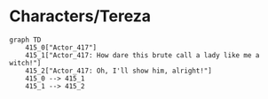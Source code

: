 # Characters/Tereza


```mermaid
graph TD
    415_0["Actor_417"]
    415_1["Actor_417: How dare this brute call a lady like me a witch!"]
    415_2["Actor_417: Oh, I'll show him, alright!"]
    415_0 --> 415_1
    415_1 --> 415_2
```